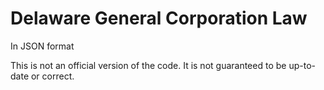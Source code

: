 Delaware General Corporation Law
================================

In JSON format

This is not an official version of the code. It is not guaranteed to be up-to-date or correct.
